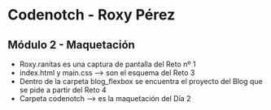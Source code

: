 # Codenotch - Roxy Pérez
## Módulo 2 - Maquetación

* Roxy.ranitas es una captura de pantalla del Reto nº 1
* index.html y main.css --> son el esquema del Reto 3
* Dentro de la carpeta blog_flexbox se encuentra el proyecto del Blog que se pide a partir del Reto 4
* Carpeta codenotch --> es la maquetación del Día 2
